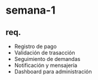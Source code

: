# semana-1
## req.
- Registro de pago
- Validación de trasacción
- Seguimiento de demandas
- Notificación y mensajería
- Dashboard para administración
